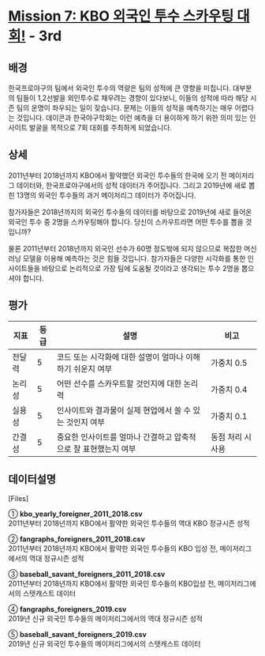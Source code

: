 # [Mission 7: KBO 외국인 투수 스카우팅 대회!](https://dacon.io/cpt7) - 3rd 
## 배경
한국프로야구의 팀에서 외국인 투수의 역량은 팀의 성적에 큰 영향을 미칩니다.
대부분의 팀들이 1,2선발을 외인투수로 채우려는 경향이 있다보니, 이들의 성적에 따라 해당 시즌 팀의 운명이 좌우되는 일이 잦습니다.
문제는 이들의 성적을 예측하기는 매우 어렵다는 것입니다. 데이콘과 한국야구학회는 이런 예측을 더 용이하게 하기 위한
의미 있는 인사이트 발굴을 목적으로 7회 대회를 주최하게 되었습니다.

## 상세
2011년부터 2018년까지 KBO에서 활약했던 외국인 투수들의 한국에 오기 전 메이저리그 데이터와, 한국프로야구에서의 성적 데이터가 주어집니다.
그리고 2019년에 새로 뽑힌 13명의 외국인 투수들의 과거 메이저리그 데이터가 주어집니다. 

참가자들은 2018년까지의 외국인 투수들의 데이터를 바탕으로 2019년에 새로 들어온 외국인 투수 중 2명을 스카우팅해야 합니다.
당신이 스카우트라면 어떤 투수를 뽑을 것입니까?

물론 2011년부터 2018년까지 외국인 선수가 60명 정도밖에 되지 않으므로 복잡한 머신러닝 모델을 이용해 예측하는 것은 힘들 것입니다.
참가자들은 다양한 시각화를 통한 인사이트들을 바탕으로 논리적으로 가장 팀에 도움될 것이라고 생각되는 투수 2명을 뽑으셔야 합니다.

## 평가
지표 | 등급 | 설명 | 비고
---|---|---|---
전달력 | 5 | 코드 또는 시각화에 대한 설명이 얼마나 이해하기 쉬운지 여부 | 가중치 0.5
논리성 | 5 | 어떤 선수를 스카우트할 것인지에 대한 논리력 | 가중치 0.4
실용성 | 5 | 인사이트와 결과물이 실제 현업에서 쓸 수 있는 것인지 여부 | 가중치 0.1
간결성 | 5 | 중요한 인사이트를 얼마나 간결하고 압축적으로 잘 표현했는지 여부 | 동점 처리 시 사용

## 데이터설명
[Files]

① **kbo_yearly_foreigner_2011_2018.csv**  
2011년부터 2018년까지 KBO에서 활약한 외국인 투수들의 역대 KBO 정규시즌 성적

② **fangraphs_foreigners_2011_2018.csv**  
2011년부터 2018년까지 KBO에서 활약한 외국인 투수들의 KBO 입성 전, 메이저리그에서의 역대 정규시즌 성적

③ **baseball_savant_foreigners_2011_2018.csv**  
2011년부터 2018년까지 KBO에서 활약한 외국인 투수들의 KBO입성 전, 메이저리그에서의 스탯캐스트 데이터

④ **fangraphs_foreigners_2019.csv**  
2019년 신규 외국인 투수들의 메이저리그에서의 역대 정규시즌 성적

⑤ **baseball_savant_foreigners_2019.csv**  
2019년 신규 외국인 투수들의 메이저리그에서의 스탯캐스트 데이터

